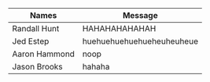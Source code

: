 | Names | Message |
| ----  | ------- |
| Randall Hunt | HAHAHAHAHAHAH |
| Jed Estep | huehuehuehuehueheuheuheue |
| Aaron Hammond | noop |
| Jason Brooks | hahaha |
